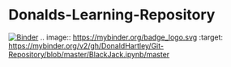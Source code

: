 # Donalds-Learning-Repository
[![Binder](https://mybinder.org/badge_logo.svg)](https://mybinder.org/v2/gh/DonaldHartley/Git-Repository/blob/master/BlackJack.ipynb/master)
.. image:: https://mybinder.org/badge_logo.svg :target: https://mybinder.org/v2/gh/DonaldHartley/Git-Repository/blob/master/BlackJack.ipynb/master

